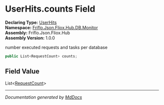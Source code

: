 ﻿<!--  
  <auto-generated>   
    The contents of this file were generated by a tool.  
    Changes to this file may be list if the file is regenerated  
  </auto-generated>   
-->

# UserHits.counts Field

**Declaring Type:** [UserHits](../index.md)  
**Namespace:** [Friflo.Json.Fliox.Hub.DB.Monitor](../../index.md)  
**Assembly:** Friflo.Json.Fliox.Hub  
**Assembly Version:** 1.0.0

number executed requests and tasks per database

```csharp
public List<RequestCount> counts;
```

## Field Value

List\<[RequestCount](../../RequestCount/index.md)\>

___

*Documentation generated by [MdDocs](https://github.com/ap0llo/mddocs)*
